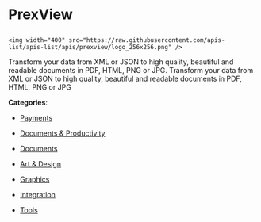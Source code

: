 # PrexView<p align="center">
    <img width="400" src="https://raw.githubusercontent.com/apis-list/apis-list/apis/prexview/logo_256x256.png" />
</p>

Transform your data from XML or JSON to high quality, beautiful and readable documents in PDF, HTML, PNG or JPG. Transform your data from XML or JSON to high quality, beautiful and readable documents in PDF, HTML, PNG or JPG

**Categories**:

- [Payments](https://github/apis-list/apis-list#payments)

- [Documents & Productivity](https://github/apis-list/apis-list#documents-and-productivity)

- [Documents](https://github/apis-list/apis-list#documents)

- [Art & Design](https://github/apis-list/apis-list#art-and-design)

- [Graphics](https://github/apis-list/apis-list#graphics)

- [Integration](https://github/apis-list/apis-list#integration)

- [Tools](https://github/apis-list/apis-list#tools)





